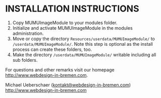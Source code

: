 # INSTALLATION INSTRUCTIONS

1) Copy MUMUImageModule to your modules folder.
2) Initialize and activate MUMUImageModule in the modules administration.
3) Move or copy the directory `Resources/userdata/MUMUImageModule/` to `/userdata/MUMUImageModule/`.
   Note this step is optional as the install process can create these folders, too.
4) Make the directory `/userdata/MUMUImageModule/` writable including all sub folders.

For questions and other remarks visit our homepage http://www.webdesign-in-bremen.com.

Michael Ueberschaer (kontakt@webdesign-in-bremen.com)
http://www.webdesign-in-bremen.com
